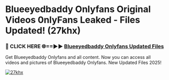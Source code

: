 # Blueeyedbaddy Onlyfans Original Videos 0nlyFans Leaked - Files Updated! (27khx)

<h3>🔴 CLICK HERE 🌐==►► <a href="https://tinyurl.com/ehrbuxhb" rel="nofollow">Blueeyedbaddy Onlyfans Updated Files</a></h3>

Get Blueeyedbaddy Onlyfans and all content. Now you can access all videos and pictures of Blueeyedbaddy Onlyfans. New Updated Files 2025!

[![27khx](https://i.imgur.com/lVYEuWS.gif)](https://tinyurl.com/ehrbuxhb)
